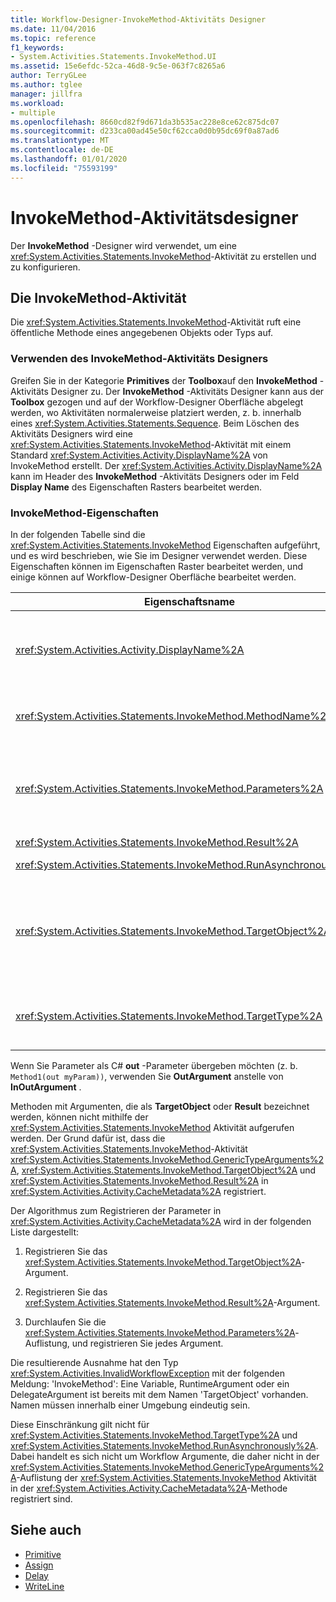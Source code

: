 ```yaml
---
title: Workflow-Designer-InvokeMethod-Aktivitäts Designer
ms.date: 11/04/2016
ms.topic: reference
f1_keywords:
- System.Activities.Statements.InvokeMethod.UI
ms.assetid: 15e6efdc-52ca-46d8-9c5e-063f7c8265a6
author: TerryGLee
ms.author: tglee
manager: jillfra
ms.workload:
- multiple
ms.openlocfilehash: 8660cd82f9d671da3b535ac228e8ce62c875dc07
ms.sourcegitcommit: d233ca00ad45e50cf62cca0d0b95dc69f0a87ad6
ms.translationtype: MT
ms.contentlocale: de-DE
ms.lasthandoff: 01/01/2020
ms.locfileid: "75593199"
---
```

# <a name="invokemethod-activity-designer"></a>InvokeMethod-Aktivitätsdesigner

Der **InvokeMethod** -Designer wird verwendet, um eine <xref:System.Activities.Statements.InvokeMethod>-Aktivität zu erstellen und zu konfigurieren.

## <a name="the-invokemethod-activity"></a>Die InvokeMethod-Aktivität

Die <xref:System.Activities.Statements.InvokeMethod>-Aktivität ruft eine öffentliche Methode eines angegebenen Objekts oder Typs auf.

### <a name="use-the-invokemethod-activity-designer"></a>Verwenden des InvokeMethod-Aktivitäts Designers

Greifen Sie in der Kategorie **Primitives** der **Toolbox**auf den **InvokeMethod** -Aktivitäts Designer zu. Der **InvokeMethod** -Aktivitäts Designer kann aus der **Toolbox** gezogen und auf der Workflow-Designer Oberfläche abgelegt werden, wo Aktivitäten normalerweise platziert werden, z. b. innerhalb eines <xref:System.Activities.Statements.Sequence>. Beim Löschen des Aktivitäts Designers wird eine <xref:System.Activities.Statements.InvokeMethod>-Aktivität mit einem Standard <xref:System.Activities.Activity.DisplayName%2A> von InvokeMethod erstellt. Der <xref:System.Activities.Activity.DisplayName%2A> kann im Header des **InvokeMethod** -Aktivitäts Designers oder im Feld **Display Name** des Eigenschaften Rasters bearbeitet werden.

### <a name="the-invokemethod-properties"></a>InvokeMethod-Eigenschaften

In der folgenden Tabelle sind die <xref:System.Activities.Statements.InvokeMethod> Eigenschaften aufgeführt, und es wird beschrieben, wie Sie im Designer verwendet werden. Diese Eigenschaften können im Eigenschaften Raster bearbeitet werden, und einige können auf Workflow-Designer Oberfläche bearbeitet werden.

|Eigenschaftsname|Erforderlich|Verwendungs-|
|-|--------------|-|
|<xref:System.Activities.Activity.DisplayName%2A>|Falsch|Der Anzeigename der <xref:System.Activities.Statements.InvokeMethod>-Aktivität. Der Standardwert lautet InvokeMethod.<br /><br /> Obwohl der <xref:System.Activities.Activity.DisplayName%2A> nicht unbedingt erforderlich ist, empfiehlt es sich, einen zu verwenden.|
|<xref:System.Activities.Statements.InvokeMethod.MethodName%2A>|True|Der Name der Methode, die bei Ausführung der Aktivität aufgerufen werden soll. Die aufgerufene Methode muss als **öffentlich**deklariert werden. Diese Eigenschaft kann auf der Designer Oberfläche bearbeitet werden und ist obligatorisch.|
|<xref:System.Activities.Statements.InvokeMethod.Parameters%2A>|Falsch|Die Parameterauflistung der aufgerufenen Methode. Die Parameter müssen der Auflistung in derselben Reihenfolge wie in der Methodensignatur hinzugefügt werden. Um das Dialogfeld " **Parameter** " anzuzeigen, in dem Sie diese Eigenschaft festlegen können, klicken Sie im Eigenschaften Raster **auf die Schalt** Fläche mit den Auslassungs Punkten. Klicken Sie auf die Schaltfläche **Argument erstellen** , um die Parameter hinzuzufügen.|
|<xref:System.Activities.Statements.InvokeMethod.Result%2A>|Falsch|Der Rückgabewert des Methodenaufrufs.|
|<xref:System.Activities.Statements.InvokeMethod.RunAsynchronously%2A>|True|Gibt an, ob die Methode asynchron aufgerufen wird. Der Standardwert ist **False**.|
|<xref:System.Activities.Statements.InvokeMethod.TargetObject%2A>|Falsch|Das Objekt, das die aufzurufende Methode enthält. Diese Eigenschaft kann in der Designeroberfläche bearbeitet werden.<br /><br /> Es muss entweder das <xref:System.Activities.Statements.InvokeMethod.TargetObject%2A>-Objekt oder der <xref:System.Activities.Statements.InvokeMethod.TargetType%2A>-Typ festgelegt werden.|
|<xref:System.Activities.Statements.InvokeMethod.TargetType%2A>|Falsch|Der <xref:System.Activities.Statements.InvokeMethod.TargetObject%2A>-Typ. Diese Eigenschaft kann in der Designeroberfläche bearbeitet werden. Diese Eigenschaft muss nur festgelegt werden, wenn die aufgerufene Methode statisch ist.|

Wenn Sie Parameter als C# **out** -Parameter übergeben möchten (z. b. `Method1(out myParam))`, verwenden Sie **OutArgument** anstelle von **InOutArgument** .

Methoden mit Argumenten, die als **TargetObject** oder **Result** bezeichnet werden, können nicht mithilfe der <xref:System.Activities.Statements.InvokeMethod> Aktivität aufgerufen werden. Der Grund dafür ist, dass die <xref:System.Activities.Statements.InvokeMethod>-Aktivität <xref:System.Activities.Statements.InvokeMethod.GenericTypeArguments%2A>, <xref:System.Activities.Statements.InvokeMethod.TargetObject%2A> und <xref:System.Activities.Statements.InvokeMethod.Result%2A> in <xref:System.Activities.Activity.CacheMetadata%2A> registriert.

Der Algorithmus zum Registrieren der Parameter in <xref:System.Activities.Activity.CacheMetadata%2A> wird in der folgenden Liste dargestellt:

1. Registrieren Sie das <xref:System.Activities.Statements.InvokeMethod.TargetObject%2A>-Argument.

2. Registrieren Sie das <xref:System.Activities.Statements.InvokeMethod.Result%2A>-Argument.

3. Durchlaufen Sie die <xref:System.Activities.Statements.InvokeMethod.Parameters%2A>-Auflistung, und registrieren Sie jedes Argument.

Die resultierende Ausnahme hat den Typ <xref:System.Activities.InvalidWorkflowException> mit der folgenden Meldung: 'InvokeMethod': Eine Variable, RuntimeArgument oder ein DelegateArgument ist bereits mit dem Namen 'TargetObject' vorhanden. Namen müssen innerhalb einer Umgebung eindeutig sein.

Diese Einschränkung gilt nicht für <xref:System.Activities.Statements.InvokeMethod.TargetType%2A> und <xref:System.Activities.Statements.InvokeMethod.RunAsynchronously%2A>. Dabei handelt es sich nicht um Workflow Argumente, die daher nicht in der <xref:System.Activities.Statements.InvokeMethod.GenericTypeArguments%2A>-Auflistung der <xref:System.Activities.Statements.InvokeMethod> Aktivität in der <xref:System.Activities.Activity.CacheMetadata%2A>-Methode registriert sind.

## <a name="see-also"></a>Siehe auch

- [Primitive](../workflow-designer/primitives-activity-designers.md)
- [Assign](../workflow-designer/assign-activity-designer.md)
- [Delay](../workflow-designer/delay-activity-designer.md)
- [WriteLine](../workflow-designer/writeline-activity-designer.md)
